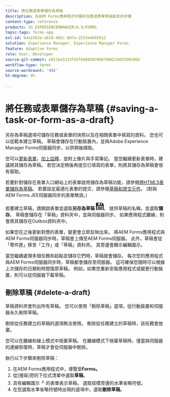 ```yaml
---
title: 將任務或表單儲存為草稿
description: 在AEM Forms應用程式中儲存任務或表單草稿副本的步驟
content-type: reference
products: SG_EXPERIENCEMANAGER/6.5/FORMS
topic-tags: forms-app
exl-id: b4a23b2e-ab18-402c-8dfa-2533ee692912
solution: Experience Manager, Experience Manager Forms
feature: Adaptive Forms
role: User, Developer
source-git-commit: e821be5233fd5f6688507096790d219d25903892
workflow-type: tm+mt
source-wordcount: '492'
ht-degree: 0%

---
```


# 將任務或表單儲存為草稿 {#saving-a-task-or-form-as-a-draft}

另存為草稿選項可儲存任務或表單的快照以及在相關表單中填寫的資料。 您也可以從範本建立草稿。 草稿會儲存在行動裝置內，並與Adobe Experience Manager Forms伺服器同步，以供稍後擷取。

您可以[更新表單](/help/forms/using/working-with-form.md)，[加上註釋](/help/forms/using/add-attachments.md)，並附上像片與手寫筆記。 當您繼續更新表單時，建議將其儲存為草稿。 若您決定稍後再提交已填寫的表單，則將其儲存為草稿會很有幫助。

若要針對儲存在表單入口網站上的表單啟用儲存為草稿功能，請參閱[將HTML5表單儲存為草稿](/help/forms/using/saving-html5-form-draft.md)。
若要設定最適化表單的提交，請參閱[草稿和提交元件](/help/forms/using/draft-submission-component.md)。 (對與AEM Forms JEE伺服器同步的表單無效。)

若要建立草稿，請開啟表單並選取&#x200B;**另存為草稿** ![另存為草稿](assets/save-as-draft.png)。 提供草稿的名稱，並選取&#x200B;**儲存**。 草稿會儲存在「草稿」資料夾中，並與伺服器同步。 如果應用程式離線，則會將其儲存在Outbox資料夾中。

如果您在之後更新對應的表單，變更會立即反映出來。 將AEM Forms應用程式與AEM Forms伺服器同步時，草稿會上傳至AEM Forms伺服器。 此外，草稿會從「寄件匣」移至「工作」或「草稿」資料夾。 其旁邊會顯示編輯圖示。

當您繼續處理多個任務和起點並儲存它們時，草稿就會儲存。 每次您的應用程式與AEM Forms伺服器同步時，草稿都會儲存至伺服器。 這可確保您隨時可以根據上次儲存的日期和時間復原草稿。 例如，如果您重新安裝應用程式或變更行動裝置，則可以從伺服器下載草稿。

## 刪除草稿 {#delete-a-draft}

草稿資料夾會列出所有草稿。 您可以使用「刪除草稿」選項，從行動裝置和伺服器永久刪除草稿。

刪除從任務建立的草稿的選項無法使用。 刪除從任務建立的草稿時，該任務會放棄。

您可以在離線和線上模式中捨棄草稿。 在離線模式下捨棄草稿時，僅當與伺服器的連線恢復時，草稿才會從伺服器中刪除。

執行以下步驟來刪除草稿：

1. 在AEM Forms應用程式中，導覽至&#x200B;**Forms。**
1. 從[搜尋]旁的下拉式清單中選取&#x200B;**草稿**。
1. 具有編輯圖示![edit-draft-app](assets/edit-draft-app.png)的表單表示草稿。 選取拔模旁邊的水準省略符號。
1. 在您選取水準省略符號時出現的選項中，選取&#x200B;**刪除草稿**。
